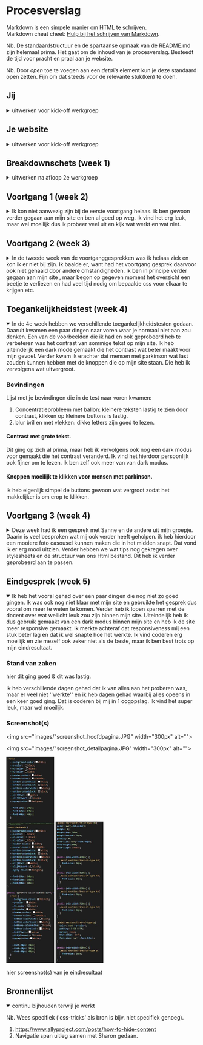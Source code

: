 # Procesverslag
Markdown is een simpele manier om HTML te schrijven.  
Markdown cheat cheet: [Hulp bij het schrijven van Markdown](https://github.com/adam-p/markdown-here/wiki/Markdown-Cheatsheet).

Nb. De standaardstructuur en de spartaanse opmaak van de README.md zijn helemaal prima. Het gaat om de inhoud van je procesverslag. Besteedt de tijd voor pracht en praal aan je website.

Nb. Door *open* toe te voegen aan een *details* element kun je deze standaard open zetten. Fijn om dat steeds voor de relevante stuk(ken) te doen.





## Jij

<details>
<summary>uitwerken voor kick-off werkgroep</summary>

### Auteur:
Thijs van Ettinger 

#### Je startniveau:
Rood 

#### Je focus:
Surface plane/ responsive (kwam erachter dat dit mij beter af ging) (kies uit responsive óf surface plane)
 
</details>

## Je website

<details>
<summary>uitwerken voor kick-off werkgroep</summary>

### Je opdracht:
https://www.nike.com/nl
#### Screenshot(s) van de eerste pagina (small screen): 
hier de naam van de pagina  
<img src="images/Pagina1.JPG" width="375px" alt="Nike site, Verschillende opties beschikbaar en het tonen van een paar schoenen">

#### Screenshot(s) van de tweede pagina (small screen):
hier de naam van de pagina  
<img src="images/pagina2.JPG" width="375px" alt="Detailpagina voor het kopen van een paar schoenen">
 
</details>



## Breakdownschets (week 1)

<details>
<summary>uitwerken na afloop 2e werkgroep</summary>

### de hele pagina: 
<img src="images/Breakdownschets1.jpg" width="300px">

### dynamisch deel: 
<img src="images/breakdownschets2.JPG" width="300px">


</details>

## Voortgang 1 (week 2)

<details>
<summary> 
Ik kon niet aanwezig zijn bij de eerste voortgang helaas. ik ben gewoon verder gegaan aan mijn site en ben al goed op weg. Ik vind het erg leuk, maar wel moeilijk dus ik probeer veel uit en kijk wat werkt en wat niet.
</summary>
</details>


## Voortgang 2 (week 3)

<details>
<summary>
In de tweede week van de voortganggesprekken was ik helaas ziek en kon ik er niet bij zijn. Ik baalde er, want had het voortgang gesprek daarvoor ook niet gehaald door andere omstandigheden. Ik ben in principe verder gegaan aan mijn site , maar begon op gegeven moment het overzicht een beetje te verliezen en had veel tijd nodig om bepaalde css voor elkaar te krijgen etc.
</summary>
</details>





## Toegankelijkheidstest (week 4)

<details open>
<summary>
In de 4e week hebben we verschillende toegankelijkheidstesten gedaan. Daaruit kwamen een paar dingen naar voren waar je normaal niet aan zou denken. Een van de voorbeelden die ik had en ook geprobeerd heb te verbeteren was het contrast van sommige tekst op mijn site. Ik heb uiteindelijk een dark mode gemaakt die het contrast wat beter maakt voor mijn gevoel. Verder kwam ik erachter dat mensen met parkinson wat last zouden kunnen hebben met de knoppen die op mijn site staan. Die heb ik vervolgens wat uitvergroot. 
</summary>

### Bevindingen
Lijst met je bevindingen die in de test naar voren kwamen:

1. Concentratieprobleem met ballon: kleinere teksten lastig te zien door contrast, klikken op kleinere buttons is lastig. 
2. blur bril en met vlekken: dikke letters zijn goed te lezen. 

#### Contrast met grote tekst.
Dit ging op zich al prima, maar heb ik vervolgens ook nog een dark modus voor gemaakt die het contrast veranderd. Ik vind het hierdoor persoonlijk ook fijner om te lezen. Ik ben zelf ook meer van van dark modus.


#### Knoppen moeilijk te klikken voor mensen met parkinson.
Ik heb eigenlijk simpel de buttons gewoon wat vergroot zodat het makkelijker is om erop te klikken.
</details>





## Voortgang 3 (week 4)

<details>
<summary>
	Deze week had ik een gesprek met Sanne en de andere uit mijn groepje. Daarin is veel besproken wat mij ook verder heeft geholpen. ik heb hierdoor een mooiere foto casousel kunnen maken die in het midden snapt. Dat vond ik er erg mooi uitzien. Verder hebben we wat tips nog gekregen over stylesheets en de structuur van ons Html bestand. Dit heb ik verder geprobeerd aan te passen.
</summary>

### Stand van zaken
Zoals ik hierboven al had beschreven had ik nog wat moeite met een carousel maken die op de x as zou navigeren. Dit is verder uitgelegd en uiteindelijk is het gelukt dus dat is top.

### Agenda voor meeting


| Nina           | Marijn de B.       | Thijs        | student 4        |
| ---            | ---                | ---          | ---              |
| xxxxxxxxxxxxxxx| xxxxxxxxxxxxxxxxxxx| Carousel punt| xxxxxxxxxxxxxxxxx|
| xxxxxxxxxxxxxxx| xxxxxxxxxxxxxxxxxxx| xxxxxxxxxxxxx| xxxxxxxxxxxxxxxxx|
| ...            | ...                | ...          | ...              |


### Verslag van meeting
hier na afloop snel de uitkomsten van de meeting vastleggen

- De structuur van het Html bestand nog bekijken.
- Het gebruik van columns en rows zijn nog een keer uitgelegd.
- Carouselpunt uitgelegd en de order van p's die bij de img horen binnen een carousel.
</details>





## Eindgesprek (week 5)

<details open>
<summary>Ik heb het vooral gehad over een paar dingen die nog niet zo goed gingen. Ik was ook nog niet klaar met mijn site en gebruikte het gesprek dus vooral om meer te weten te komen. Verder heb ik lopen sparren met de docent over wat wellicht leuk zou zijn binnen mijn site. Uiteindelijk heb ik dus gebruik gemaakt van een dark modus binnen mijn site en heb ik de site meer responsive gemaakt.
Ik merkte achteraf dat responsiveness mij een stuk beter lag en dat ik wel snapte hoe het werkte. Ik vind coderen erg moeilijk en zie mezelf ook zeker niet als de beste, maar ik ben best trots op mijn eindresultaat. </summary>

### Stand van zaken
hier dit ging goed & dit was lastig.
<summary>
	Ik heb verschillende dagen gehad dat ik van alles aan het proberen was, maar er veel niet ''werkte'' en ik heb dagen gehad waarbij alles opeens in een keer goed ging. Dat is coderen bij mij in 1 oogopslag. Ik vind het super leuk, maar wel moeilijk. 
</summary>

### Screenshot(s)

<img src="images/"screenshot_hoofdpagina.JPG" width="300px" alt="">

<img src="images/"screenshot_detailpagina.JPG" width="300px" alt="">


<img src="images/darkmode_code.JPG" width="25%" alt="">

<img src="images/h2_responsive_code.JPG" width="25%" alt="">


hier screenshot(s) van je eindresultaat
</details>





## Bronnenlijst

<details open>
<summary>continu bijhouden terwijl je werkt</summary>

Nb. Wees specifiek ('css-tricks' als bron is bijv. niet specifiek genoeg).

1. https://www.allyproject.com/posts/how-to-hide-content
2. Navigatie span uitleg samen met Sharon gedaan.


</details>